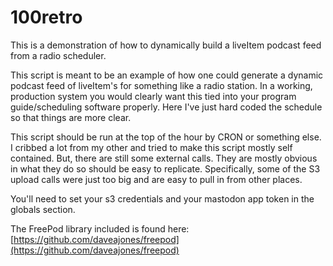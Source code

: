 # 100retro
This is a demonstration of how to dynamically build a liveItem podcast feed from a radio scheduler.

This script is meant to be an example of how one could generate a dynamic podcast feed of liveItem's for
something like a radio station.  In a working, production system you would clearly want this tied into your
program guide/scheduling software properly.  Here I've just hard coded the schedule so that things are more
clear.

This script should be run at the top of the hour by CRON or something else.  I cribbed a lot from my other
and tried to make this script mostly self contained.  But, there are still some external calls.  They are
mostly obvious in what they do so should be easy to replicate. Specifically, some of the S3 upload calls were
just too big and are easy to pull in from other places.

You'll need to set your s3 credentials and your mastodon app token in the globals section.

The FreePod library included is found here:  [https://github.com/daveajones/freepod](https://github.com/daveajones/freepod)